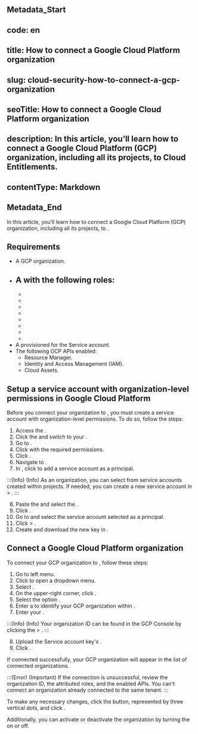 ## Metadata_Start 
## code: en
## title: How to connect a Google Cloud Platform organization 
## slug: cloud-security-how-to-connect-a-gcp-organization 
## seoTitle: How to connect a Google Cloud Platform organization 
## description: In this article, you’ll learn how to connect a Google Cloud Platform (GCP) organization, including all its projects, to Cloud Entitlements. 
## contentType: Markdown 
## Metadata_End
In this article, you’ll learn how to connect a Google Cloud Platform (GCP) organization, including all its projects, to .

## Requirements

- A GCP organization.
- A  with the following roles:
    - 
    - 
    - 
    - 
    - 
    - 
    - 
    - 
    - 
- A  provisioned for the Service account.
- The following GCP APIs enabled:
    - Resource Manager.
    - Identity and Access Management (IAM).
    - Cloud Assets.

## Setup a service account with organization-level permissions in Google Cloud Platform

Before you connect your organization to , you must create a service account with organization-level permissions. To do so, follow the steps:

1. Access the .
2. Click the  and switch to your .
3. Go to .
4. Click  with the required permissions.
5. Click .
6. Navigate to .
7. In , click  to add a service account as a principal.

:::(Info) (Info)
As an organization, you can select from service accounts created within projects. If needed, you can create a new service account in  > .
:::

8. Paste the  and select the .
9. Click .
10. Go to  and select the service account selected as a principal.
11. Click  > .
12. Create and download the new key in .

## Connect a Google Cloud Platform organization

To connect your GCP organization to , follow these steps:

1. Go to  left menu.
2. Click  to open a dropdown menu.
3. Select .
4. On the upper-right corner, click .
5. Select the option .
6. Enter a  to identify your GCP organization within .
7. Enter your .

:::(Info) (Info)
Your organization ID can be found in the GCP Console by clicking the  > .
:::

8. Upload the Service account key's .
9. Click .

If connected successfully, your GCP organization will appear in the list of connected organizations.

:::(Error) (Important)
If the connection is unsuccessful, review the organization ID, the attributed roles, and the enabled APIs. You can't connect an organization already connected to the same  tenant.
:::

To make any necessary changes, click the  button, represented by three vertical dots, and click .

Additionally, you can activate or deactivate the organization by turning the  on or off.